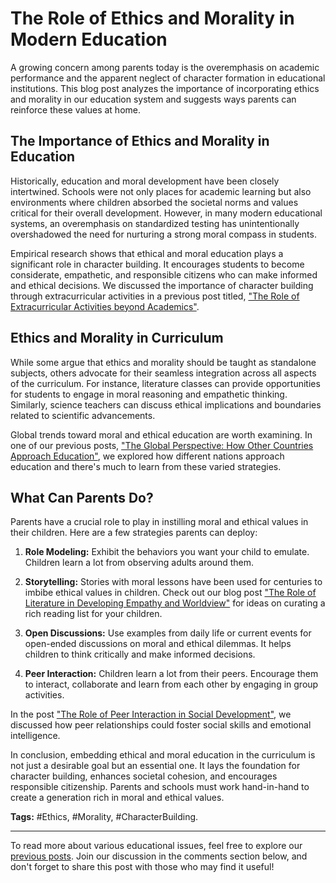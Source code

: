 # The Role of Ethics and Morality in Modern Education

A growing concern among parents today is the overemphasis on academic performance and the apparent neglect of character formation in educational institutions. This blog post analyzes the importance of incorporating ethics and morality in our education system and suggests ways parents can reinforce these values at home.

## The Importance of Ethics and Morality in Education

Historically, education and moral development have been closely intertwined. Schools were not only places for academic learning but also environments where children absorbed the societal norms and values critical for their overall development. However, in many modern educational systems, an overemphasis on standardized testing has unintentionally overshadowed the need for nurturing a strong moral compass in students.

Empirical research shows that ethical and moral education plays a significant role in character building. It encourages students to become considerate, empathetic, and responsible citizens who can make informed and ethical decisions. We discussed the importance of character building through extracurricular activities in a previous post titled, ["The Role of Extracurricular Activities beyond Academics"](./the-role-of-extracurricular-activities-beyond-academics.md).

## Ethics and Morality in Curriculum

While some argue that ethics and morality should be taught as standalone subjects, others advocate for their seamless integration across all aspects of the curriculum. For instance, literature classes can provide opportunities for students to engage in moral reasoning and empathetic thinking. Similarly, science teachers can discuss ethical implications and boundaries related to scientific advancements. 

Global trends toward moral and ethical education are worth examining. In one of our previous posts, ["The Global Perspective: How Other Countries Approach Education"](./the-global-perspective-how-other-countries-approach-education.md), we explored how different nations approach education and there's much to learn from these varied strategies.

## What Can Parents Do?

Parents have a crucial role to play in instilling moral and ethical values in their children. Here are a few strategies parents can deploy:

1. **Role Modeling:** Exhibit the behaviors you want your child to emulate. Children learn a lot from observing adults around them.

2. **Storytelling:** Stories with moral lessons have been used for centuries to imbibe ethical values in children. Check out our blog post ["The Role of Literature in Developing Empathy and Worldview"](./the-role-of-literature-in-developing-empathy-and-worldview.md) for ideas on curating a rich reading list for your children.

3. **Open Discussions:** Use examples from daily life or current events for open-ended discussions on moral and ethical dilemmas. It helps children to think critically and make informed decisions.

4. **Peer Interaction:** Children learn a lot from their peers. Encourage them to interact, collaborate and learn from each other by engaging in group activities.

In the post ["The Role of Peer Interaction in Social Development"](./the-role-of-peer-interaction-in-social-development.md), we discussed how peer relationships could foster social skills and emotional intelligence.

In conclusion, embedding ethical and moral education in the curriculum is not just a desirable goal but an essential one. It lays the foundation for character building, enhances societal cohesion, and encourages responsible citizenship. Parents and schools must work hand-in-hand to create a generation rich in moral and ethical values.

**Tags:** #Ethics, #Morality, #CharacterBuilding.

---
To read more about various educational issues, feel free to explore our [previous posts](./). Join our discussion in the comments section below, and don't forget to share this post with those who may find it useful!